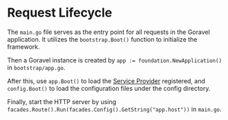 # Request Lifecycle

The `main.go` file serves as the entry point for all requests in the Goravel application. It utilizes the
`bootstrap.Boot()` function to initialize the framework.

Then a Goravel instance is created by `app := foundation.NewApplication()` in `bootstrap/app.go`.

After this, use `app.Boot()` to load the [Service Provider](providers) registered, and `config.Boot()` to
load the configuration files under the config directory.

Finally, start the HTTP server by using  `facades.Route().Run(facades.Config().GetString("app.host"))` in `main.go`.
